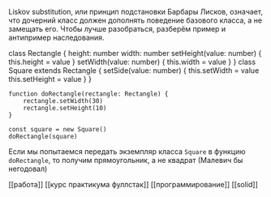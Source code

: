 Liskov substitution, или принцип подстановки Барбары Лисков, означает, что дочерний класс должен дополнять поведение базового класса, а не замещать его. Чтобы лучше разобраться, разберём пример и антипример наследования.

class Rectangle { height: number width: number setHeight(value: number) { this.height = value } setWidth(value: number) { this.width = value } } class Square extends Rectangle { setSide(value: number) { this.setWidth = value this.setHeight = value } }

```
function doRectangle(rectangle: Rectangle) {
    rectangle.setWidth(30)
    rectangle.setHeight(10)
}

const square = new Square()
doRectangle(square) 
```
Если мы попытаемся передать экземпляр класса `Square` в функцию `doRectangle`, то получим прямоугольник, а не квадрат (Малевич бы негодовал)

[[работа]]
[[курс практикума фуллстак]]
[[программирование]]
[[solid]]